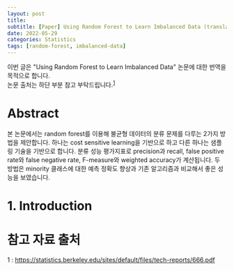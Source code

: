 ```yaml
---
layout: post
title: 
subtitle: [Paper] Using Random Forest to Learn Imbalanced Data (translation)
date: 2022-05-29
categories: Statistics
tags: [random-forest, imbalanced-data]
---
```


이번 글은 "Using Random Forest to Learn Imbalanced Data" 논문에 대한 번역을 목적으로 합니다.  
논문 출처는 하단 부분 참고 부탁드립니다.<sup>[1](#references)</sup>  

# Abstract

본 논문에서는 random forest를 이용해 불균형 데이터의 분류 문제를 다루는 2가지 방법을 제안합니다. 하나는 cost sensitive learning을 기반으로 하고 다른 하나는 샘플링 기술을 기반으로 합니다. 분류 성능 평가지표로 precision과 recall, false positive rate와 false negative rate, F-measure와 weighted accuracy가 계산됩니다. 두 방법은 minority 클래스에 대한 예측 정확도 향상과 기존 알고리즘과 비교해서 좋은 성능을 보였습니다.  

# 1. Introduction



# 참고 자료 출처

<a name="references">1</a> : https://statistics.berkeley.edu/sites/default/files/tech-reports/666.pdf  
